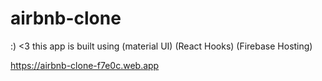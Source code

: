 # airbnb-clone
:) <3
this app is built using
(material UI)
(React Hooks)
(Firebase Hosting)

https://airbnb-clone-f7e0c.web.app 
